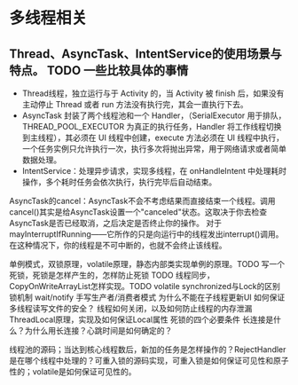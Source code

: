 # 多线程相关

## Thread、AsyncTask、IntentService的使用场景与特点。 TODO 一些比较具体的事情
* Thread线程，独立运行与于 Activity 的，当 Activity 被 finish 后，如果没有主动停止 Thread 或者 run 方法没有执行完，其会一直执行下去。
* AsyncTask 封装了两个线程池和一个 Handler，（SerialExecutor 用于排队，THREAD_POOL_EXECUTOR 为真正的执行任务，Handler 将工作线程切换到主线程），其必须在 UI 线程中创建，execute 方法必须在 UI 线程中执行，一个任务实例只允许执行一次，执行多次将抛出异常，用于网络请求或者简单数据处理。
* IntentService：处理异步请求，实现多线程，在 onHandleIntent 中处理耗时操作，多个耗时任务会依次执行，执行完毕后自动结束。

AsyncTask的cancel：AsyncTask不会不考虑结果而直接结束一个线程。调用cancel()其实是给AsyncTask设置一个"canceled"状态。这取决于你去检查AsyncTask是否已经取消，之后决定是否终止你的操作。
对于mayInterruptIfRunning——它所作的只是向运行中的线程发出interrupt()调用。在这种情况下，你的线程是不可中断的，也就不会终止该线程。


单例模式，双锁原理，volatile原理，静态内部类实现单例的原理。TODO
写一个死锁，死锁是怎样产生的，怎样防止死锁 TODO
线程同步，CopyOnWriteArrayList怎样实现。TODO
volatile
synchronized与Lock的区别
锁机制
wait/notify
手写生产者/消费者模式
为什么不能在子线程更新UI
如何保证多线程读写文件的安全？
线程如何关闭，以及如何防止线程的内存泄漏
ThreadLocal原理，实现及如何保证Local属性
死锁的四个必要条件
长连接是什么？为什么用长连接？心跳时间是如何确定的？

线程池的源码；当达到核心线程数后，新加的任务是怎样操作的？RejectHandler是在哪个线程中处理的？可重入锁的源码实现，可重入锁是如何保证可见性和原子性的；volatile是如何保证可见性的。